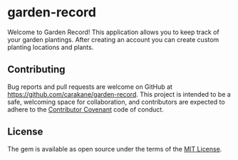 # garden-record

Welcome to Garden Record! This application allows you to keep track of your garden plantings. After
creating an account you can create custom planting locations and plants.

## Contributing

Bug reports and pull requests are welcome on GitHub at https://github.com/carakane/garden-record. This project is intended to be a safe, welcoming space for collaboration, and contributors are expected to adhere to the [Contributor Covenant](http://contributor-covenant.org) code of conduct.


## License

The gem is available as open source under the terms of the [MIT License](http://opensource.org/licenses/MIT).
